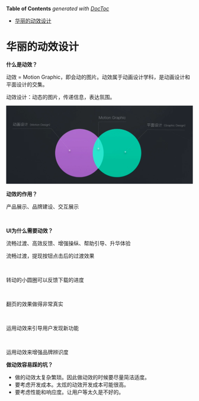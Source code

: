 <!-- START doctoc generated TOC please keep comment here to allow auto update -->
<!-- DON'T EDIT THIS SECTION, INSTEAD RE-RUN doctoc TO UPDATE -->
**Table of Contents**  *generated with [DocToc](https://github.com/thlorenz/doctoc)*

- [华丽的动效设计](#%E5%8D%8E%E4%B8%BD%E7%9A%84%E5%8A%A8%E6%95%88%E8%AE%BE%E8%AE%A1)

<!-- END doctoc generated TOC please keep comment here to allow auto update -->

# 华丽的动效设计

**什么是动效？**

动效 = Motion Graphic，即会动的图片。动效属于动画设计学科，是动画设计和平面设计的交集。

动效设计：动态的图片，传递信息，表达氛围。

![](../img/02/02_03_01_01_motion_graphic.png)

**动效的作用？**

产品展示、品牌建设、交互展示

![]()

**UI为什么需要动效？**

流畅过渡、高效反馈、增强操纵、帮助引导、升华体验

流畅过渡，提现按钮点击后的过渡效果

![]()

转动的小圆圈可以反馈下载的进度

![]()

翻页的效果做得非常真实

![]()

运用动效来引导用户发现新功能

![]()

运用动效来增强品牌辨识度

**做动效容易踩的坑？**

- 做的动效太复杂繁琐。因此做动效的时候要尽量简洁适度。
- 要考虑开发成本。太炫的动效开发成本可能很高。
- 要考虑性能和响应度。让用户等太久是不好的。